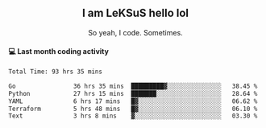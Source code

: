 <h2 align="center">I am LeKSuS hello lol</h2>
<p align="center">So yeah, I code. Sometimes.</p>

#### :computer: Last month coding activity
<!--START_SECTION:waka-->

```txt
Total Time: 93 hrs 35 mins

Go                36 hrs 35 mins  █████████▓░░░░░░░░░░░░░░░   38.45 %
Python            27 hrs 15 mins  ███████░░░░░░░░░░░░░░░░░░   28.64 %
YAML              6 hrs 17 mins   █▓░░░░░░░░░░░░░░░░░░░░░░░   06.62 %
Terraform         5 hrs 48 mins   █▓░░░░░░░░░░░░░░░░░░░░░░░   06.10 %
Text              3 hrs 8 mins    ▓░░░░░░░░░░░░░░░░░░░░░░░░   03.30 %
```

<!--END_SECTION:waka-->
